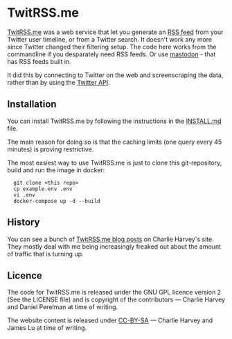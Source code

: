 TwitRSS.me
==========

[TwitRSS.me](https://twitrss.me) was a web service that let you generate an [RSS feed](https://en.wikipedia.org/wiki/RSS) from your Twitter user timeline, or from a Twitter search. It doesn't work any more since Twitter changed their filtering setup. The code here works from the commandline if you desparately need RSS feeds. Or use [mastodon](https://joinmastodon.org/) - that has RSS feeds built in.

It did this by connecting to Twitter on the web and screenscraping the data, rather than by using the [Twitter API](https://dev.twitter.com/rest/public).

Installation
------------

You can install TwitRSS.me by following the instructions in the [INSTALL.md](INSTALL.md) file.

The main reason for doing so is that the caching limits (one query every 45 minutes) is proving restrictive.

The most easiest way to use TwitRSS.me is just to clone this git-repository, build and run the image in docker:

      git clone <this repo>
      cp example.env .env
      vi .env
      docker-compose up -d --build

History
-------

You can see a bunch of [TwitRSS.me blog posts](http://charlieharvey.org.uk/tag/twitrss.me/) on Charlie Harvey's site. They mostly deal with me being increasingly freaked out about the amount of traffic that is turning up. 

Licence
-------

The code for TwitRSS.me is released under the GNU GPL licence version 2 (See the LICENSE file) and is copyright of the contributors &mdash; Charlie Harvey and Daniel Perelman at time of writing.

The website content is released under [CC-BY-SA](https://creativecommons.org/licenses/by-nc-sa/3.0/) &mdash; Charlie Harvey and James Lu at time of writing.
